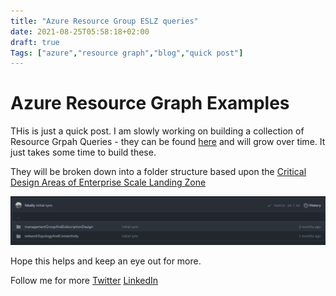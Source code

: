 ```yaml
---
title: "Azure Resource Group ESLZ queries"
date: 2021-08-25T05:58:18+02:00
draft: true
Tags: ["azure","resource graph","blog","quick post"]
---
```


# Azure Resource Graph Examples

THis is just a quick post. I am slowly working on building a collection of Resource Grpah Queries - they can be found [here](https://github.com/fskelly/azure-resource-graph/tree/main/enterpriseScale) and will grow over time. It just takes some time to build these.

They will be broken down into a folder structure based upon the [Critical Design Areas of Enterprise Scale Landing Zone](https://docs.microsoft.com/en-us/azure/cloud-adoption-framework/ready/enterprise-scale/design-guidelines)

![folderStructure](https://github.com/fskelly/flkelly-cloudblog/blob/main/public/images/blogImages/2021/azureresourcegraph/folderStructure.png?raw=true)

Hope this helps and keep an eye out for more.

Follow me for more 
[Twitter](https://twitter.com/fskelly)
[LinkedIn](https://www.linkedin.com/in/fletcherkelly/)